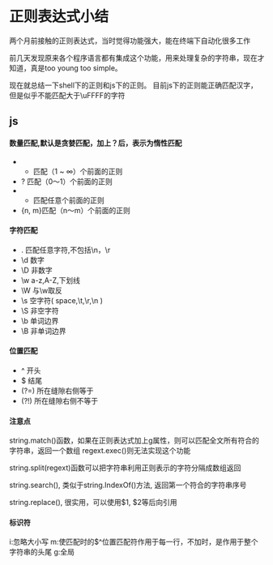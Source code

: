 # 正则表达式小结

两个月前接触的正则表达式，当时觉得功能强大，能在终端下自动化很多工作

前几天发现原来各个程序语言都有集成这个功能，用来处理复杂的字符串，现在才知道，真是too young too simple。

现在就总结一下shell下的正则和js下的正则。
目前js下的正则能正确匹配汉字，但是似乎不能匹配大于\uFFFF的字符

## js

#### 数量匹配,默认是贪婪匹配，加上？后，表示为惰性匹配

+ + 匹配（1 ~ ∞）个前面的正则
+ ? 匹配（0～1）个前面的正则
+ * 匹配任意个前面的正则
+ {n, m}匹配（n～m）个前面的正则

#### 字符匹配

+ . 匹配任意字符,不包括\n，\r
+ \d 数字
+ \D 非数字
+ \w a-z,A-Z,下划线
+ \W 与\w取反
+ \s 空字符( space,\t,\r,\n )
+ \S 非空字符
+ \b 单词边界
+ \B 非单词边界

#### 位置匹配

+ ^ 开头
+ $ 结尾
+ (?=) 所在缝隙右侧等于
+ (?!) 所在缝隙右侧不等于

#### 注意点

string.match()函数，如果在正则表达式加上g属性，则可以匹配全文所有符合的字符串，返回一个数组
regext.exec()则无法实现这个功能

string.split(regext)函数可以把字符串利用正则表示的字符分隔成数组返回

string.search(), 类似于string.IndexOf()方法, 返回第一个符合的字符串序号

string.replace(), 很实用，可以使用$1, $2等后向引用

#### 标识符

i:忽略大小写
m:使匹配时的$^位置匹配符作用于每一行，不加时，是作用于整个字符串的头尾
g:全局




